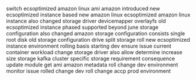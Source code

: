 switch ecsoptimized amazon linux ami amazon introduced new ecsoptimized instance based new amazon linux ecsoptimized amazon linux instance also changed storage driver devicemapper overlayfs old ecsoptimized instance phased supported beyond june storage configuration also changed amazon storage configuration consists single root disk old storage configuration drive split storage roll new ecsoptimized instance environment rolling basis starting dev ensure issue current container workload change storage driver also allow determine increase size storage kafka cluster specific storage requirement consequence update module get ami amazon metadata roll change dev environment monitor issue rolled change dev roll change accp prod environment